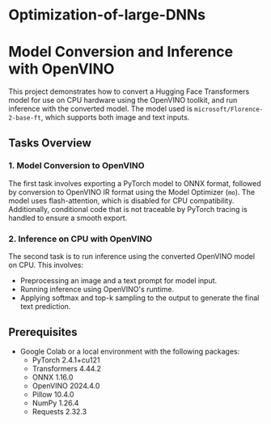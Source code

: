 # Optimization-of-large-DNNs

# Model Conversion and Inference with OpenVINO

This project demonstrates how to convert a Hugging Face Transformers model for use on CPU hardware using the OpenVINO toolkit, and run inference with the converted model. The model used is `microsoft/Florence-2-base-ft`, which supports both image and text inputs.

## Tasks Overview

### 1. Model Conversion to OpenVINO
The first task involves exporting a PyTorch model to ONNX format, followed by conversion to OpenVINO IR format using the Model Optimizer (`mo`). The model uses flash-attention, which is disabled for CPU compatibility. Additionally, conditional code that is not traceable by PyTorch tracing is handled to ensure a smooth export.

### 2. Inference on CPU with OpenVINO
The second task is to run inference using the converted OpenVINO model on CPU. This involves:
- Preprocessing an image and a text prompt for model input.
- Running inference using OpenVINO's runtime.
- Applying softmax and top-k sampling to the output to generate the final text prediction.

## Prerequisites

- Google Colab or a local environment with the following packages:
  - PyTorch 2.4.1+cu121
  - Transformers 4.44.2
  - ONNX 1.16.0
  - OpenVINO 2024.4.0
  - Pillow 10.4.0
  - NumPy 1.26.4
  - Requests 2.32.3
